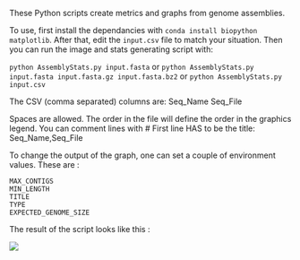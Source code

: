 These Python scripts create metrics and graphs from genome assemblies.

To use, first install the dependancies with `conda install biopython matplotlib`.
After that, edit the `input.csv` file to match your situation.
Then you can run the image and stats generating script with:

`python AssemblyStats.py input.fasta`
or
`python AssemblyStats.py input.fasta input.fasta.gz input.fasta.bz2`
or
`python AssemblyStats.py input.csv`



The CSV (comma separated) columns are:
Seq_Name Seq_File

Spaces are allowed.
The order in the file will define the order in the graphics legend.
You can comment lines with #
First line HAS to be the title:
Seq_Name,Seq_File

To change the output of the graph, one can set a couple of environment values.
These are :
```
MAX_CONTIGS
MIN_LENGTH
TITLE
TYPE
EXPECTED_GENOME_SIZE

```
The result of the script looks like this :

<img src="https://raw.github.com/jvhaarst/A50-plot/master/input.csv.png" href="https://raw.github.com/jvhaarst/A50-plot/master/input.csv.png"/>
